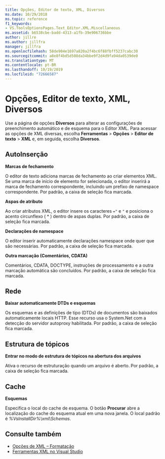 ```yaml
---
title: Opções, Editor de texto, XML, Diversos
ms.date: 10/29/2018
ms.topic: reference
f1_keywords:
- VS.ToolsOptionsPages.Text_Editor.XML.Miscellaneous
ms.assetid: b6538cbe-badd-4313-a1fb-39e906736bbe
author: jillre
ms.author: jillfra
manager: jillfra
ms.openlocfilehash: 58de904e1697a820a2f4bc6f88fbff5237cabc30
ms.sourcegitcommit: a8e8f4bd5d508da34bbe9f2d4d9fa94da0539de0
ms.translationtype: MT
ms.contentlocale: pt-BR
ms.lasthandoff: 10/19/2019
ms.locfileid: "72666587"
---
```

# <a name="options-text-editor-xml-miscellaneous"></a>Opções, Editor de texto, XML, Diversos

Use a página de opções **Diversos** para alterar as configurações de preenchimento automático e de esquema para o Editor XML. Para acessar as opções de XML diversas, escolha **Ferramentas** > **Opções** > **Editor de texto** > **XML** e, em seguida, escolha **Diversos**.

## <a name="auto-insert"></a>AutoInserção

**Marcas de fechamento**

O editor de texto adiciona marcas de fechamento ao criar elementos XML. Se uma marca de início de elemento for selecionada, o editor inserirá a marca de fechamento correspondente, incluindo um prefixo de namespace correspondente. Por padrão, a caixa de seleção fica marcada.

**Aspas de atributo**

Ao criar atributos XML, o editor insere os caracteres `="` e `"` e posiciona o acento circunflexo ( **^** ) dentro de aspas duplas. Por padrão, a caixa de seleção fica marcada.

**Declarações de namespace**

O editor inserir automaticamente declarações namespace onde quer que são necessárias. Por padrão, a caixa de seleção fica marcada.

**Outra marcação (Comentários, CDATA)**

Comentários, CDATA, DOCTYPE, instruções de processamento e a outra marcação automática são concluídos. Por padrão, a caixa de seleção fica marcada.

## <a name="network"></a>Rede

**Baixar automaticamente DTDs e esquemas**

Os esquemas e as definições de tipo (DTDs) de documentos são baixados automaticamente locais HTTP. Esse recurso usa o System.Net com a detecção do servidor autoproxy habilitada. Por padrão, a caixa de seleção fica marcada.

## <a name="outlining"></a>Estrutura de tópicos

**Entrar no modo de estrutura de tópicos na abertura dos arquivos**

Ativa o recurso de estruturação quando um arquivo é aberto. Por padrão, a caixa de seleção fica marcada.

## <a name="caching"></a>Cache

**Esquemas**

Especifica o local do cache de esquema. O botão **Procurar** abre a localização do cache do esquema atual em uma nova janela. O local padrão é *%VsInstallDir%\xml\Schemas*.

## <a name="see-also"></a>Consulte também

- [Opções de XML – Formatação](options-text-editor-xml-formatting.md)
- [Ferramentas XML no Visual Studio](../../xml-tools/xml-tools-in-visual-studio.md)